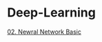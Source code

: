 # Deep-Learning

[02. Newral Network Basic](https://junji64.github.io/Deep-Learning/02.%20Neural%20Network%20Basics-v2.html)
